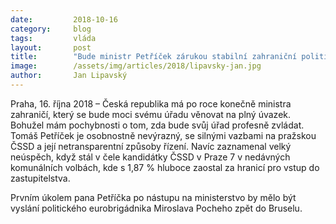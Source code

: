 ```yaml
---
date:         2018-10-16
category:     blog
tags:         vláda
layout:       post
title:        "Bude ministr Petříček zárukou stabilní zahraniční politiky? ptá se poslanec Lipavského"
image:        /assets/img/articles/2018/lipavsky-jan.jpg
author:       Jan Lipavský
---
```



Praha, 16. října 2018 – Česká republika má po roce konečně ministra zahraničí, který se bude moci svému úřadu věnovat na plný úvazek. Bohužel mám pochybnosti o tom, zda bude svůj úřad profesně zvládat. Tomáš Petříček je osobnostně nevýrazný, se silnými vazbami na pražskou ČSSD a její netransparentní způsoby řízení. Navíc zaznamenal velký neúspěch, když stál v čele kandidátky ČSSD v Praze 7 v nedávných komunálních volbách, kde s 1,87 % hluboce zaostal za hranicí pro vstup do zastupitelstva.

Prvním úkolem pana Petříčka po nástupu na ministerstvo by mělo být vyslání politického eurobrigádnika Miroslava Pocheho zpět do Bruselu.
